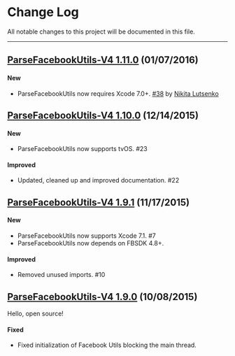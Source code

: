 # Change Log
All notable changes to this project will be documented in this file.

---

## [ParseFacebookUtils-V4 1.11.0](https://github.com/ParsePlatform/ParseFacebookUtils-iOS/releases/tag/v4-1.11.0) (01/07/2016)

#### New
- ParseFacebookUtils now requires Xcode 7.0+.
  [#38](https://github.com/ParsePlatform/ParseFacebookUtils-iOS/pull/38)
  by [Nikita Lutsenko](https://github.com/nlutsenko)

## [ParseFacebookUtils-V4 1.10.0](https://github.com/ParsePlatform/ParseFacebookUtils-iOS/releases/tag/v4-1.10.0) (12/14/2015)

#### New
- ParseFacebookUtils now supports tvOS. #23

#### Improved
- Updated, cleaned up and improved documentation. #22

## [ParseFacebookUtils-V4 1.9.1](https://github.com/ParsePlatform/ParseFacebookUtils-iOS/releases/tag/v4-1.9.1) (11/17/2015)

#### New
- ParseFacebookUtils now supports Xcode 7.1. #7
- ParseFacebookUtils now depends on FBSDK 4.8+.

#### Improved
- Removed unused imports. #10

## [ParseFacebookUtils-V4 1.9.0](https://github.com/ParsePlatform/ParseFacebookUtils-iOS/releases/tag/v4-1.9.0) (10/08/2015)

Hello, open source!

#### Fixed
- Fixed initialization of Facebook Utils blocking the main thread.
